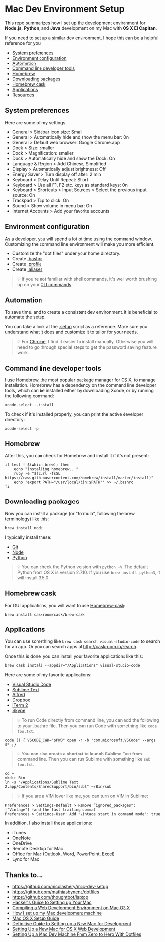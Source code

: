 # Mac Dev Environment Setup
This repo summarizes how I set up the development environment for **Node.js**, **Python**, and **Java** development on my Mac with **OS X El Capitan**.

If you need to set up a similar dev environment, I hope this can be a helpful reference for you. 

- [System preferences](#system-preferences)
- [Environment configuration](#environment-configuration)
- [Automation](#automation)
- [Command line developer tools](#command-line-developer-tools)
- [Homebrew](#homebrew)
- [Downloading packages](#downloading-packages)
- [Homebrew cask](#homebrew-cask)
- [Applications](#applications)
- [Resources](#thanks-to)

## System preferences
Here are some of my settings.
* General > Sidebar icon size: Small
* General > Automatically hide and show the menu bar: On
* General > Default web browser: Google Chrome.app
* Dock > Size: smaller
* Dock > Magnification: smaller
* Dock > Automatically hide and show the Dock: On
* Language & Region > Add Chinese, Simplified
* Display > Automatically adjust brightness: Off
* Energy Saver > Turn display off after: 2 min
* Keyboard > Delay Until Repeat: Short
* Keyboard > Use all F1, F2 etc. keys as standard keys: On
* Keyboard > Shortcuts > Input Sources > Select the previous input source: On
* Trackpad > Tap to click: On
* Sound > Show volume in menu bar: On
* Internet Accounts > Add your favorite accounts 

## Environment configuration
As a developer, you will spend a lot of time using the command window. Customizing the command line environment will make you more efficient. 

* Customize the "dot files" under your home directory.
 * Create [.bashrc](https://github.com/jasonyueyang/mac-dev-setup/blob/master/.bashrc) 
 * Create [.profile](https://github.com/jasonyueyang/mac-dev-setup/blob/master/.profile)
 * Create [.aliases](https://github.com/jasonyueyang/mac-dev-setup/blob/master/.aliases)

> :bulb: If you're not familiar with shell commands, it's well worth brushing up on your [CLI commands](http://lifehacker.com/5633909/who-needs-a-mouse-learn-to-use-the-command-line-for-almost-anything ).

## Automation
To save time, and to create a consistent dev environment, it is beneficial to automate the setup. 

You can take a look at the [.setup](https://github.com/jasonyueyang/mac-dev-setup/blob/master/.setup) script as a reference. Make sure you understand what it does and customize it to tailor for your needs.

> :bulb: For [Chrome](https://www.google.com/chrome/browser/desktop/index.html), I find it easier to install manually. Otherwise you will need to go through special steps to get the password saving feature work.

## Command line developer tools

I use [Homebrew](http://brew.sh/), the most popular package manager for OS X, to manage installation. Homebrew has a dependency on the command line developer tools, which can be installed either by downloading Xcode, or by running the following command:
```
xcode-select --install
```

To check if it's installed properly, you can print the active developer directory:
```
xcode-select -p
```

## Homebrew

After this, you can check for Homebrew and install it if it's not present:
```
if test ! $(which brew); then 
	echo "Installing homebrew..." 
	ruby -e "$(curl -fsSL https://raw.githubusercontent.com/Homebrew/install/master/install)" 
	echo 'export PATH="/usr/local/bin:$PATH"' >> ~/.bashrc
fi 
```

## Downloading packages
Now you can install a package (or "formula", following the brew terminology) like this:
```
brew install node
```

I typically install these:
* [Git](https://git-scm.com)
* [Node](https://nodejs.org/)
* [Python](https://www.python.org/)

> :bulb: You can check the Python version with `python -V`. The default Python from OS X is version 2.7.10. If you use `brew install python3`, it will install 3.5.0.

## Homebrew cask
For GUI applications, you will want to use [Homebrew-cask](http://caskroom.io):
```
brew install caskroom/cask/brew-cask
```

## Applications
You can use something like `brew cask search visual-studio-code` to search for an app. Or you can search apps at http://caskroom.io/search.

Once this is done, you can install your favorite applications like this:
```
brew cask install --appdir="/Applications" visual-studio-code
```

Here are some of my favorite applications:
  * [Visual Studio Code](https://code.visualstudio.com)
  * [Sublime Text](http://www.sublimetext.com)
  * [Alfred](https://www.alfredapp.com)
  * [Dropbox](https://www.dropbox.com)
  * [iTerm 2](https://www.iterm2.com)
  * [Skype](http://www.skype.com)

> :bulb: To run Code directly from command line, you can add the following to your .bashrc file. Then you can run Code with something like `code foo.txt`.
```
code () { VSCODE_CWD="$PWD" open -n -b "com.microsoft.VSCode" --args $* ;}
```

> :bulb: You can also create a shortcut to launch Sublime Text from command line. Then you can run Sublime with something like `sub foo.txt`.
```
cd ~
mkdir Bin
ln -s "/Applications/Sublime Text 2.app/Contents/SharedSupport/bin/subl" ~/Bin/sub
```

> :bulb: If you are a VIM lover like me, you can turn on VIM in Sublime:
```
Preferences > Settings-Default > Remove ”ignored_packages": ["Vintage"] (and the last trailing comma)
Preferences > Settings-User: Add "vintage_start_in_command_mode": true
```

In addition, I also install these applications:
- iTunes
- OneNote
- OneDrive
- Remote Desktop for Mac
- Office for Mac (Outlook, Word, PowerPoint, Excel)
- Lync for Mac

## Thanks to...

* https://github.com/nicolashery/mac-dev-setup
* https://github.com/mathiasbynens/dotfiles
* https://github.com/thoughtbot/laptop
* [Hacker's Guide to Setting up Your Mac](http://lapwinglabs.com/blog/hacker-guide-to-setting-up-your-mac)
* [Compiling a Web Development Environment on Mac OS X](http://mac-dev-env.patrickbougie.com/)
* [How I set up my Mac development machine](http://www.sitepoint.com/set-mac-development-machine/)
* [Mac OS X Setup Guide](http://sourabhbajaj.com/mac-setup/index.html)
* [Definitive Guide to Setting up a New Mac for Development](http://alexw.me/2013/10/definitive-guid-to-development-mac-setup/)
* [Setting Up a New Mac for OS X Web Development](http://marcgrabanski.com/setting-up-mac-osx-web-development/)
* [Setting Up a Mac Dev Machine From Zero to Hero With Dotfiles](http://code.tutsplus.com/tutorials/setting-up-a-mac-dev-machine-from-zero-to-hero-with-dotfiles--net-35449)
